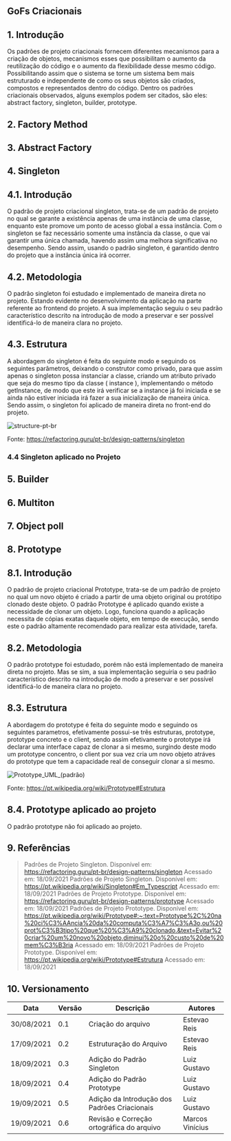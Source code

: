 ## GoFs Criacionais
## 1. Introdução


Os padrões de projeto criacionais fornecem diferentes mecanismos para a criação de objetos, mecanismos esses que possibilitam o aumento da reutilização do código e o aumento da flexibilidade desse mesmo código. Possibilitando assim que o sistema se torne um sistema bem mais estruturado e independente de como os seus objetos são criados, compostos e representados dentro do código. Dentro os padrões criacionais observados, alguns exemplos podem ser citados, são eles: abstract factory, singleton, builder, prototype.

## 2. Factory Method 
## 3. Abstract Factory 
## 4. Singleton  

## 4.1. Introdução

O padrão de projeto criacional singleton, trata-se de um padrão de projeto no qual se garante a existência apenas de uma instância de uma classe, enquanto este promove um ponto de acesso global a essa instância.
Com o singleton se faz necessário somente uma instância da classe, o que vai garantir uma única chamada, havendo assim uma melhora significativa no desempenho. Sendo assim, usando o padrão singleton, é garantido dentro do projeto que a instância única irá ocorrer.

## 4.2. Metodologia

 O padrão singleton foi estudado e implementado de maneira direta no projeto. Estando evidente no desenvolvimento da aplicação na parte referente ao frontend do projeto. A sua implementação seguiu o seu padrão característico descrito na introdução de modo a preservar e ser possível identificá-lo de maneira clara no projeto.

## 4.3. Estrutura

A abordagem do singleton é feita do seguinte modo e seguindo os seguintes parâmetros, deixando o construtor como privado, para que assim apenas o singleton possa instanciar a classe, criando um atributo privado que seja do mesmo tipo da classe ( instance ), implementando o método getInstance, de modo que este irá verificar se a instance já foi iniciada e se ainda não estiver iniciada irá fazer a sua inicialização de maneira única. Sendo assim, o singleton foi aplicado de maneira direta no front-end do projeto.

![structure-pt-br](https://user-images.githubusercontent.com/82710878/133836489-c90b5d3c-63e5-467a-af72-5d48570440ed.png)

Fonte: https://refactoring.guru/pt-br/design-patterns/singleton

### 4.4 Singleton aplicado no Projeto



## 5. Builder 
## 6. Multiton 
## 7. Object poll 
## 8. Prototype 

## 8.1. Introdução

O padrão de projeto criacional Prototype, trata-se de um padrão de projeto no qual um novo objeto é criado a partir de uma objeto original ou protótipo clonado deste objeto. O padrão Prototype é aplicado quando existe a necessidade de clonar um objeto. Logo, funciona quando a aplicação necessita de cópias exatas daquele objeto, em tempo de execução, sendo este o padrão altamente recomendado para realizar esta atividade, tarefa.

## 8.2. Metodologia

 O padrão prototype foi estudado, porém não está implementado de maneira direta no projeto. Mas se sim, a sua implementação seguiria o seu padrão característico descrito na introdução de modo a preservar e ser possível identificá-lo de maneira clara no projeto.

## 8.3. Estrutura

A abordagem do prototype é feita do seguinte modo e seguindo os seguintes parametros, efetivamente possui-se três estruturas, prototype, prototype concreto e o client, sendo assim efetivamente o prototype irá declarar uma interface capaz de clonar a si mesmo, surgindo deste modo um prototype concentro, o client por sua vez cria um novo objeto atráves do prototype que tem a capacidade real de conseguir clonar a si mesmo. 

![Prototype_UML_(padrão)](https://user-images.githubusercontent.com/82710878/133909977-3f81dfac-f84c-42c3-8a3d-4aa94ea0a585.png)

Fonte: https://pt.wikipedia.org/wiki/Prototype#Estrutura

## 8.4. Prototype aplicado ao projeto

O padrão prototype não foi aplicado ao projeto.

## 9. Referências

> Padrões de Projeto Singleton. Disponível em: https://refactoring.guru/pt-br/design-patterns/singleton Acessado em: 18/09/2021
> Padrões de Projeto Singleton. Disponível em: https://pt.wikipedia.org/wiki/Singleton#Em_Typescript Acessado em: 18/09/2021
> Padrões de Projeto Prototype. Disponível em: https://refactoring.guru/pt-br/design-patterns/prototype Acessado em: 18/09/2021
> Padrões de Projeto Prototype. Disponível em: https://pt.wikipedia.org/wiki/Prototype#:~:text=Prototype%2C%20na%20ci%C3%AAncia%20da%20computa%C3%A7%C3%A3o,ou%20prot%C3%B3tipo%20que%20%C3%A9%20clonado.&text=Evitar%20criar%20um%20novo%20objeto,diminui%20o%20custo%20de%20mem%C3%B3ria Acessado em: 18/09/2021
>  Padrões de Projeto Prototype. Disponível em: https://pt.wikipedia.org/wiki/Prototype#Estrutura  Acessado em: 18/09/2021

## 10. Versionamento 

| Data       | Versão | Descrição         | Autores       | 
| ---------- | ------ | ----------------- | ------------- | 
| 30/08/2021 | 0.1    | Criação do arquivo| Estevao Reis  |
| 17/09/2021 | 0.2    | Estruturação do Arquivo| Estevao Reis |
| 18/09/2021 | 0.3    | Adição do Padrão Singleton| Luiz Gustavo  |              |
| 18/09/2021 | 0.4    | Adição do Padrão Prototype| Luiz Gustavo  |              |
| 19/09/2021 | 0.5    | Adição da Introdução dos Padrões Criacionais| Luiz Gustavo  |
| 19/09/2021 | 0.6    | Revisão e Correção ortográfica do arquivo| Marcos Vinícius |                |



